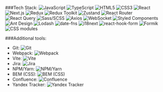 ###Tech Stack: 
![JavaScript](https://img.shields.io/badge/-JavaScript-black?style=for-the-badge&logo=javascript&logoColor=FFFFFF)
![TypeScript](https://img.shields.io/badge/-TypeScript-black?style=for-the-badge&logo=typescript&logoColor=FFFFFF)
![HTML5](https://img.shields.io/badge/-HTML5-black?style=for-the-badge&logo=html5&logoColor=FFFFFF)
![CSS3](https://img.shields.io/badge/-CSS3-black?style=for-the-badge&logo=css3&logoColor=FFFFFF)
![React](https://img.shields.io/badge/-React-black?style=for-the-badge&logo=react&logoColor=FFFFFF)
![Next.js](https://img.shields.io/badge/-Next.js-black?style=for-the-badge&logo=next.js&logoColor=FFFFFF)
![Redux](https://img.shields.io/badge/-Redux-black?style=for-the-badge&logo=redux&logoColor=FFFFFF)
![Redux Toolkit](https://img.shields.io/badge/-Redux%20Toolkit-black?style=for-the-badge&logo=redux&logoColor=FFFFFF)
![Zustand](https://img.shields.io/badge/-Zustand-black?style=for-the-badge&logo=zustand&logoColor=FFFFFF)
![React Router](https://img.shields.io/badge/-React%20Router-black?style=for-the-badge&logo=react%20router&logoColor=FFFFFF)
![React Query](https://img.shields.io/badge/-React%20Query-black?style=for-the-badge&logo=react%20query&logoColor=FFFFFF)
![Sass/SCSS](https://img.shields.io/badge/-Sass/SCSS-black?style=for-the-badge&logo=sass&logoColor=FFFFFF)
![Axios](https://img.shields.io/badge/-Axios-black?style=for-the-badge&logo=axios&logoColor=FFFFFF)
![WebSocket](https://img.shields.io/badge/-WebSocket-black?style=for-the-badge&logo=websocket&logoColor=FFFFFF)
![Styled Components](https://img.shields.io/badge/-Styled%20Components-black?style=for-the-badge&logo=styled%20components&logoColor=FFFFFF)
![Ant Design](https://img.shields.io/badge/-Ant%20Design-black?style=for-the-badge&logo=ant%20design&logoColor=FFFFFF)
![Lodash](https://img.shields.io/badge/-Lodash-black?style=for-the-badge&logo=lodash&logoColor=FFFFFF)
![date-fns](https://img.shields.io/badge/-date--fns-black?style=for-the-badge&logo=date-fns&logoColor=FFFFFF)
![i18next](https://img.shields.io/badge/-i18next-black?style=for-the-badge&logo=i18next&logoColor=FFFFFF)
![react-hook-form](https://img.shields.io/badge/-react--hook--form-black?style=for-the-badge&logo=react-hook-form&logoColor=FFFFFF)
![Formik](https://img.shields.io/badge/-Formik-black?style=for-the-badge&logo=formik&logoColor=FFFFFF)
![CSS modules](https://img.shields.io/badge/-CSS%20modules-black?style=for-the-badge&logo=css%20modules&logoColor=FFFFFF)

###Additional tools:

- Git: ![Git](https://img.shields.io/badge/-Git-black?style=for-the-badge&logo=git&logoColor=FFFFFF)
- Webpack: ![Webpack](https://img.shields.io/badge/-Webpack-black?style=for-the-badge&logo=webpack&logoColor=FFFFFF)
- Vite: ![Vite](https://img.shields.io/badge/-Vite-black?style=for-the-badge&logo=vite&logoColor=FFFFFF)
- Jira: ![Jira](https://img.shields.io/badge/-Jira-black?style=for-the-badge&logo=jira&logoColor=FFFFFF)
- NPM/Yarn: ![NPM/Yarn](https://img.shields.io/badge/-NPM/Yarn-black?style=for-the-badge&logo=npm&logoColor=FFFFFF)
- BEM (CSS): ![BEM (CSS)](https://img.shields.io/badge/-BEM%20(CSS)-black?style=for-the-badge&logo=bem&logoColor=FFFFFF)
- Confluence: ![Confluence](https://img.shields.io/badge/-Confluence-black?style=for-the-badge&logo=confluence&logoColor=FFFFFF)
- Yandex Tracker: ![Yandex Tracker](https://img.shields.io/badge/-Yandex%20Tracker-black?style=for-the-badge&logo=yandex&logoColor=FFFFFF)
